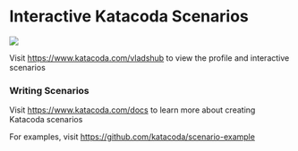 # Interactive Katacoda Scenarios

[![](http://shields.katacoda.com/katacoda/vladshub/count.svg)](https://www.katacoda.com/vladshub "Get your profile on Katacoda.com")

Visit https://www.katacoda.com/vladshub to view the profile and interactive scenarios

### Writing Scenarios
Visit https://www.katacoda.com/docs to learn more about creating Katacoda scenarios

For examples, visit https://github.com/katacoda/scenario-example
